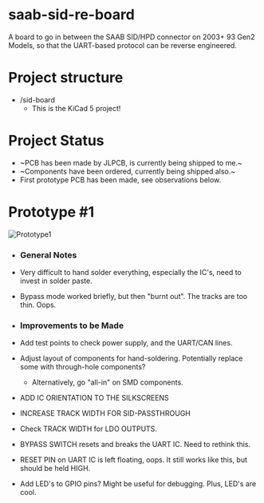 # saab-sid-re-board
A board to go in between the SAAB SID/HPD connector on 2003+ 93 Gen2 Models, so that the UART-based protocol can be reverse engineered.

# Project structure
- /sid-board 
  - This is the KiCad 5 project!

# Project Status
- ~PCB has been made by JLPCB, is currently being shipped to me.~
- ~Components have been ordered, currently being shipped also.~
- First prototype PCB has been made, see observations below.

# Prototype #1
![Prototype1](https://i.imgur.com/MEXQa4u.jpg)

- ### General Notes
- Very difficult to hand solder everything, especially the IC's, need to invest in solder paste.
- Bypass mode worked briefly, but then "burnt out". The tracks are too thin. Oops.

- ### Improvements to be Made
- Add test points to check power supply, and the UART/CAN lines.
- Adjust layout of components for hand-soldering. Potentially replace some with through-hole components?
	- Alternatively, go "all-in" on SMD components.
- ADD IC ORIENTATION TO THE SILKSCREENS
- INCREASE TRACK WIDTH FOR SID-PASSTHROUGH
- Check TRACK WIDTH for LDO OUTPUTS.
- BYPASS SWITCH resets and breaks the UART IC. Need to rethink this.
- RESET PIN on UART IC is left floating, oops. It still works like this, but should be held HIGH.
- Add LED's to GPIO pins? Might be useful for debugging. Plus, LED's are cool.
